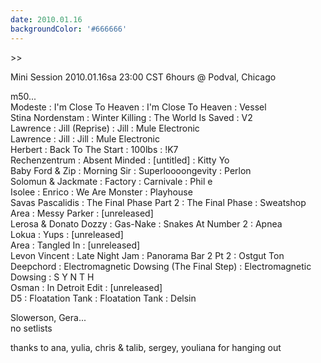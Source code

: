 ```yaml
---
date: 2010.01.16
backgroundColor: '#666666'
---
```


\>>

Mini Session 2010.01.16sa 23:00 CST 6hours @ Podval, Chicago  

m50...  
Modeste : I'm Close To Heaven : I'm Close To Heaven : Vessel  
Stina Nordenstam : Winter Killing : The World Is Saved : V2  
Lawrence : Jill (Reprise) : Jill : Mule Electronic  
Lawrence : Jill : Jill : Mule Electronic  
Herbert : Back To The Start : 100lbs : !K7  
Rechenzentrum : Absent Minded : \[untitled\] : Kitty Yo  
Baby Ford & Zip : Morning Sir : Superloooongevity : Perlon  
Solomun & Jackmate : Factory : Carnivale : Phil e  
Isolee : Enrico : We Are Monster : Playhouse  
Savas Pascalidis : The Final Phase Part 2 : The Final Phase : Sweatshop  
Area : Messy Parker : \[unreleased\]  
Lerosa & Donato Dozzy : Gas-Nake : Snakes At Number 2 : Apnea  
Lokua : Yups : \[unreleased\]  
Area : Tangled In : \[unreleased\]  
Levon Vincent : Late Night Jam : Panorama Bar 2 Pt 2 : Ostgut Ton  
Deepchord : Electromagnetic Dowsing (The Final Step) : Electromagnetic Dowsing : S Y N T H  
Osman : In Detroit Edit : \[unreleased\]  
D5 : Floatation Tank : Floatation Tank : Delsin  

Slowerson, Gera...  
no setlists  

thanks to ana, yulia, chris & talib, sergey, youliana for hanging out